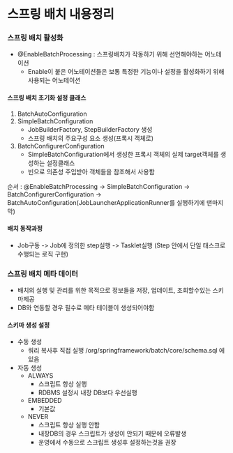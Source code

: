# 스프링 배치 내용정리

### 스프링 배치 활성화

* @EnableBatchProcessing : 스프링배치가 작동하기 위해 선언해야하는 어노테이션
  * Enable이 붙은 어노테이션들은 보통 특정한 기능이나 설정을 활성화하기 위해 사용되는 어노테이션

#### 스프링 배치 초기화 설정 클래스

1. BatchAutoConfiguration
2. SimpleBatchConfiguration
   * JobBuilderFactory, StepBuilderFactory 생성
   * 스프링 배치의 주요구성 요소 생성(프록시 객체로)
3. BatchConfigurerConfiguration
   * SimpleBatchConfiguration에서 생성한 프록시 객체의 실제 target객체를 생성하는 설정클래스
   * 빈으로 의존성 주입받아 객체들을 참조해서 사용함

순서 : @EnableBatchProcessing -> SimpleBatchConfiguration -> BatchConfigurerConfiguration -> BatchAutoConfiguration(JobLauncherApplicationRunner를 실행하기에 맨마지막)

#### 배치 동작과정

* Job구동 -> Job에 정의한 step실행 -> Tasklet실행 (Step 안에서 단일 태스크로 수행되는 로직 구현)

### 스프링 배치 메타 데이터

* 배치의 실행 및 관리를 위한 목적으로 정보들을 저장, 업데이트, 조회할수있는 스키마제공
* DB와 연동할 경우 필수로 메타 테이블이 생성되어야함

#### 스키마 생성 설정

* 수동 생성
  * 쿼리 복사후 직접 실행 /org/springframework/batch/core/schema.sql 에 있음
* 자동 생성
  * ALWAYS
    * 스크립트 항상 실행
    * RDBMS 설정시 내장 DB보다 우선실행
  * EMBEDDED
    * 기본값
  * NEVER
    * 스크립트 항상 실행 안함
    * 내장DB의 경우 스크립트가 생성이 안되기 때문에 오류발생
    * 운영에서 수동으로 스크립트 생성후 설정하는것을 권장
